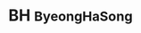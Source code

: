 <!-- _coverpage.md -->


# BH <small>ByeongHaSong</small>

<!-- background image -->
<!-- ![]() -->


<!-- [Git Blog](https://songbyeongha.github.io)[Enter](/python/why_python.md) -->


<!-- background color -->
<!-- ![color](#fcb69f) -->